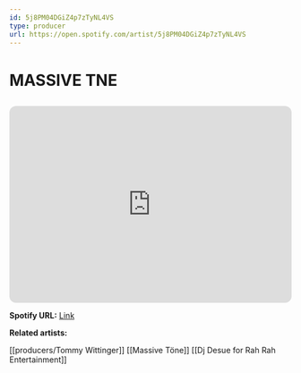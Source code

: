 ```yaml
---
id: 5j8PM04DGiZ4p7zTyNL4VS
type: producer
url: https://open.spotify.com/artist/5j8PM04DGiZ4p7zTyNL4VS
---
```

# MASSIVE TNE

<iframe style="border-radius:12px" src="https://open.spotify.com/embed/artist/5j8PM04DGiZ4p7zTyNL4VS" width="100%" height="352" frameBorder="0" allowfullscreen="" allow="autoplay; clipboard-write; encrypted-media; fullscreen; picture-in-picture" loading="lazy"></iframe>

**Spotify URL:** [Link](https://open.spotify.com/artist/5j8PM04DGiZ4p7zTyNL4VS)

**Related artists:**

[[producers/Tommy Wittinger]]
[[Massive Töne]]
[[Dj Desue for Rah Rah Entertainment]]
